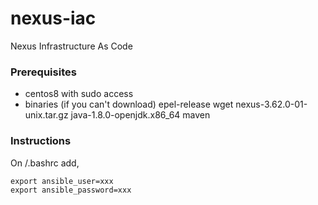 # nexus-iac
Nexus Infrastructure As Code

### Prerequisites
- centos8 with sudo access
- binaries (if you can't download)
    epel-release
    wget
    nexus-3.62.0-01-unix.tar.gz
    java-1.8.0-openjdk.x86_64
    maven

### Instructions

On <home>/.bashrc add,
```
export ansible_user=xxx
export ansible_password=xxx
```